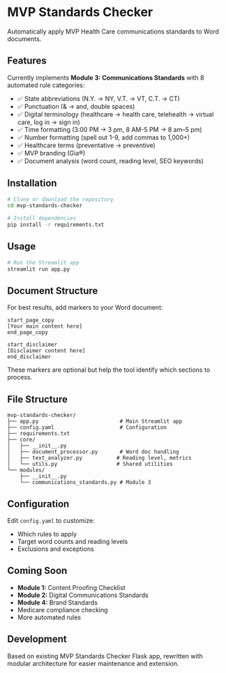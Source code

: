 # MVP Standards Checker

Automatically apply MVP Health Care communications standards to Word documents.

## Features

Currently implements **Module 3: Communications Standards** with 8 automated rule categories:

- ✅ State abbreviations (N.Y. → NY, V.T. → VT, C.T. → CT)
- ✅ Punctuation (& → and, double spaces)
- ✅ Digital terminology (healthcare → health care, telehealth → virtual care, log in → sign in)
- ✅ Time formatting (3:00 PM → 3 pm, 8 AM-5 PM → 8 am–5 pm)
- ✅ Number formatting (spell out 1-9, add commas to 1,000+)
- ✅ Healthcare terms (preventative → preventive)
- ✅ MVP branding (Gia®)
- ✅ Document analysis (word count, reading level, SEO keywords)

## Installation

```bash
# Clone or download the repository
cd mvp-standards-checker

# Install dependencies
pip install -r requirements.txt
```

## Usage

```bash
# Run the Streamlit app
streamlit run app.py
```

## Document Structure

For best results, add markers to your Word document:

```
start_page_copy
[Your main content here]
end_page_copy

start_disclaimer
[Disclaimer content here]
end_disclaimer
```

These markers are optional but help the tool identify which sections to process.

## File Structure

```
mvp-standards-checker/
├── app.py                          # Main Streamlit app
├── config.yaml                     # Configuration
├── requirements.txt
├── core/
│   ├── __init__.py
│   ├── document_processor.py       # Word doc handling
│   ├── text_analyzer.py           # Reading level, metrics
│   └── utils.py                   # Shared utilities
└── modules/
    ├── __init__.py
    └── communications_standards.py # Module 3
```

## Configuration

Edit `config.yaml` to customize:
- Which rules to apply
- Target word counts and reading levels
- Exclusions and exceptions

## Coming Soon

- **Module 1:** Content Proofing Checklist
- **Module 2:** Digital Communications Standards
- **Module 4:** Brand Standards
- Medicare compliance checking
- More automated rules

## Development

Based on existing MVP Standards Checker Flask app, rewritten with modular architecture for easier maintenance and extension.
